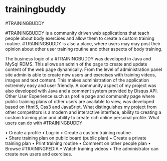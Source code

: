 trainingbuddy
=============

#TRAININGBUDDY

#TRAININGBUDDY is a community driven web applications that teach people about body exercises and allow them to create a custom training routine. #TRAININGBUDDY  is also a place, where users may may post their opinion about other user training routine and other aspects of body training. 

The business logic of a #TRAININGBUDDY was developed in Java and MySql RDMS. This allows an admin of the page to create and update content of the web page dynamically. From the level of administration panel site admin is able to create new users and exercises with training videos, images and text content.  This makes administration of the application extremely easy and user friendly.
A community aspect of my project was also developed with Java and a comment system provided by Disqus API. Other User Experience such as profile page and community page where public training plans of other users are available to view, was developed based on Html5, Css3 and JavaSript. 
What distinguishes my project from other competitors is a modern and interactive interface, ability to creating a custom training plan and ability to create rich online personal profile. 
What users can do with #TRAININGBUDDY

•	Create a profile 
•	Log-in 
•	Create a custom training routine  
•	Share training plan on public board (public plan)
•	Create a private training plan 
•	Print training routine
•	Comment on other people plan 
•	Browse #TRAININGPEDIA 
•	Watch training videos 
•	The administrator can create new users and exercises. 

